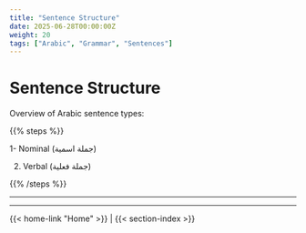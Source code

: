 ```yaml
---
title: "Sentence Structure"
date: 2025-06-28T00:00:00Z
weight: 20
tags: ["Arabic", "Grammar", "Sentences"]
---
```

# Sentence Structure
Overview of Arabic sentence types:

{{% steps %}}

1- Nominal (جملة اسمية)

2. Verbal (جملة فعلية)

{{% /steps %}}

---



---
{{< home-link "Home" >}} | {{< section-index >}}  
